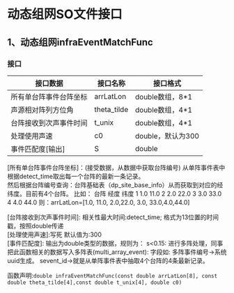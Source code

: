 # 动态组网SO文件接口

## 1、动态组网infraEventMatchFunc

### 接口

| 接口数据           | 接口名称    | 接口格式                    |
| ------------------ | ----------- | --------------------------- |
| 所有单台阵事件台阵坐标       | arrLatLon   | double数组，8*1 |
| 声源相对阵列方位角 | theta_tilde | double数组，4*1 |
| 台阵接收到次声事件时间     | t_unix   | double数组，4*1 |
| 处理使用声速     | c0   | double，默认为300 |
| 事件匹配度[输出]     | S     | double       |


[所有单台阵事件台阵坐标]：(接受数据，从数据中获取台阵编号) 从单阵事件表中根据detect_time取出每一个台阵的最新一条记录。  
然后根据台阵编号查询：台阵基础表（dp_site_base_info）从而获取到对应的经纬度。目前有4个台阵。
比如：
  台阵 经度 纬度
  1  1.0  11.0
  2  2.0   22.0
  3  3.0   33.0
  4  4.0   44.0
则：arrLatLon=[1.0, 11.0, 2.0,22.0, 3.0, 33.0,4.0,44.0]

[声源相对阵列方位角]: 单阵事件表中代表性方位角:av_azimuth;

[台阵接收到次声事件时间]: 相关性最大时间:detect_time; 格式为13位置的时间戳，按照double传递  
[处理使用声速]:写死 默认值为:300  
[事件匹配度]: 输出为double类型的数据，规则为：
            s<0.15: 进行多阵处理，同事把此函数相关的数据写入多阵表(multi_array_event): 字段如:
                     多阵事件编号->系统uuid生成。
                     sevent_id->就是从单阵事件表中抽取4个台阵的4条最新记录。




函数声明:`double infraEventMatchFunc(const double arrLatLon[8], const double theta_tilde[4],const double t_unix[4], double c0)`

